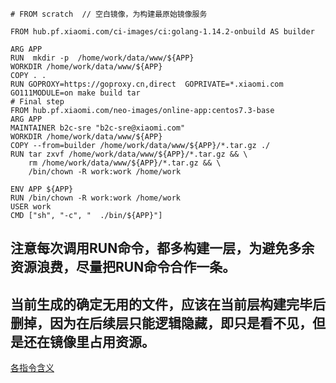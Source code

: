 ```
# FROM scratch  // 空白镜像，为构建最原始镜像服务

FROM hub.pf.xiaomi.com/ci-images/ci:golang-1.14.2-onbuild AS builder

ARG APP
RUN  mkdir -p  /home/work/data/www/${APP}
WORKDIR /home/work/data/www/${APP}
COPY . .
RUN GOPROXY=https://goproxy.cn,direct  GOPRIVATE=*.xiaomi.com GO111MODULE=on make build tar
# Final step
FROM hub.pf.xiaomi.com/neo-images/online-app:centos7.3-base
ARG APP
MAINTAINER b2c-sre "b2c-sre@xiaomi.com"
WORKDIR /home/work/data/www/${APP}
COPY --from=builder /home/work/data/www/${APP}/*.tar.gz ./
RUN tar zxvf /home/work/data/www/${APP}/*.tar.gz && \
    rm /home/work/data/www/${APP}/*.tar.gz && \
    /bin/chown -R work:work /home/work

ENV APP ${APP}
RUN /bin/chown -R work:work /home/work
USER work
CMD ["sh", "-c", "  ./bin/${APP}"]
```

## 注意每次调用RUN命令，都多构建一层，为避免多余资源浪费，尽量把RUN命令合作一条。
## 当前生成的确定无用的文件，应该在当前层构建完毕后删掉，因为在后续层只能逻辑隐藏，即只是看不见，但是还在镜像里占用资源。
[各指令含义](https://vuepress.mirror.docker-practice.com/image/dockerfile/)

